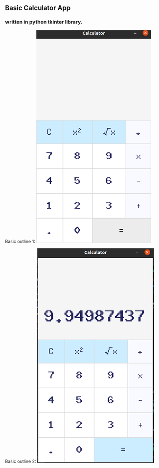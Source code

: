 ## Basic Calculator App
### written in python tkinter library.

Basic outline 1:
![this is calc app](images/pic-calc-1.png)

Basic outline 2:
![this is calc app](images/pic-calc-2.png)
